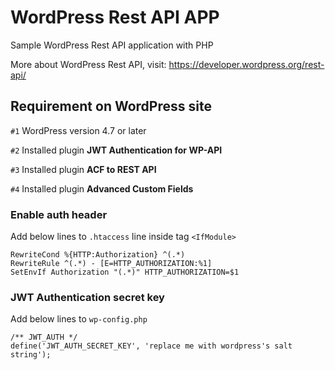 # WordPress Rest API APP

Sample WordPress Rest API application with PHP

More about WordPress Rest API, visit: https://developer.wordpress.org/rest-api/

## Requirement on WordPress site

`#1` WordPress version 4.7 or later

`#2` Installed plugin **JWT Authentication for WP-API**

`#3` Installed plugin **ACF to REST API**

`#4` Installed plugin **Advanced Custom Fields**

### Enable auth header

Add below lines to `.htaccess` line inside tag `<IfModule>`

```
RewriteCond %{HTTP:Authorization} ^(.*)
RewriteRule ^(.*) - [E=HTTP_AUTHORIZATION:%1]
SetEnvIf Authorization "(.*)" HTTP_AUTHORIZATION=$1

```

### JWT Authentication secret key

Add below lines to `wp-config.php`

```
/** JWT_AUTH */
define('JWT_AUTH_SECRET_KEY', 'replace me with wordpress's salt string');

```
